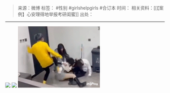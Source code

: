 > 来源：微博
> 标签： #性别 #girlshelpgirls  #合订本
> 时间：
> 相关资料：[[【案例】心安理得地举报考研闺蜜]]
> 出处：
***
![](https://raw.githubusercontent.com/bluntvoice/mypic/main/img-1675614906614008uMOzegy1hat2fisnvfg30au0aub2k.gif)
![](https://raw.githubusercontent.com/bluntvoice/mypic/main/img-1675876089188008uMOzegy1hawjwo2sylg309q07bkjo.gif)
![](https://raw.githubusercontent.com/bluntvoice/mypic/main/img-1675876093697008uMOzegy1hawjwpc3tng307705eqv6.gif)